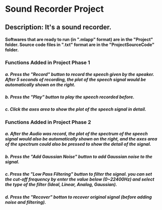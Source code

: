 # Sound Recorder Project

## Description: It's a sound recorder. 

#### Softwares that are ready to run (in ".mlapp" format) are in the "Project" folder. Source code files in ".txt" format are in the "ProjectSourceCode" folder.

### Functions Added in Project Phase 1
##### a. Press the "Record" button to record the speech given by the speaker. After 5 seconds of recording, the plot of the speech signal would be automatically shown on the right.

##### b. Press the "Play" button to play the speech recorded before.

##### c. Click the axes area to show the plot of the speech signal in detail.

### Functions Added in Project Phase 2
##### a. After the Audio was record, the plot of the spectrum of the speech signal would also be automatically shown on the right, and the axes area of the spectrum could also be pressed to show the detail of the signal.

##### b. Press the "Add Gaussian Noise" button to add Gaussian noise to the signal.

##### c. Press the "Low Pass Filtering" button to filter the signal. you can set the cut-off frequency by enter the value below (0~22400Hz) and select the type of the filter (Ideal, Linear, Analog, Gaussian).

##### d. Press the "Recover" botton to recover original signal (before adding noise and filtering).

